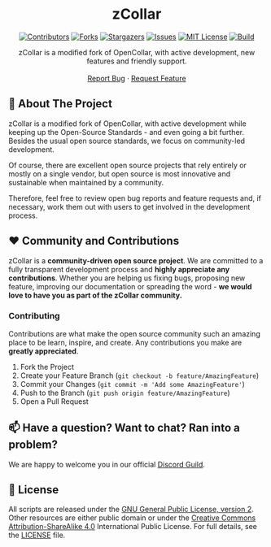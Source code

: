 <p align="center">
  <h1 align="center">zCollar</h3>
  <div align="center">

[![Contributors][contributors-shield]][contributors-url]
[![Forks][forks-shield]][forks-url]
[![Stargazers][stars-shield]][stars-url]
[![Issues][issues-shield]][issues-url]
[![MIT License][license-shield]][license-url]
[![Build][build-shield]][build-url]

  </div>

  <p align="center">
    zCollar is a modified fork of OpenCollar, with active development, new features and friendly support.
    <br />
    <br />
    <a href="https://github.com/zontreck/zCollar/issues">Report Bug</a>
    ·
    <a href="https://github.com/zontreck/zCollar/issues">Request Feature</a>
  </p>
</p>


## 💍 About The Project

zCollar is a modified fork of OpenCollar, with active development while keeping up the Open-Source Standards - and even going a bit further.
Besides the usual open source standards, we focus on community-led development.

Of course, there are excellent open source projects that rely entirely or mostly on a single vendor, but open source is most innovative and sustainable when maintained by a community.

Therefore, feel free to review open bug reports and feature requests and, if necessary, work them out with users to get involved in the development process.



## ❤️  Community and Contributions

zCollar is a **community-driven open source project**. We are committed to a fully transparent development process and **highly appreciate any contributions**. Whether you are helping us fixing bugs, proposing new feature, improving our documentation or spreading the word - **we would love to have you as part of the zCollar community.**

### Contributing

Contributions are what make the open source community such an amazing place to be learn, inspire, and create. Any contributions you make are **greatly appreciated**.

1. Fork the Project
2. Create your Feature Branch (`git checkout -b feature/AmazingFeature`)
3. Commit your Changes (`git commit -m 'Add some AmazingFeature'`)
4. Push to the Branch (`git push origin feature/AmazingFeature`)
5. Open a Pull Request

## 📫  Have a question? Want to chat? Ran into a problem?

We are happy to welcome you in our official [Discord Guild](https://discord.gg/gkydZKF6a2).

## 📘 License
All scripts are released under the [GNU General Public License, version 2](http://www.gnu.org/licenses/gpl-2.0). Other resources are either public domain or under the [Creative Commons Attribution-ShareAlike 4.0](https://creativecommons.org/licenses/by-sa/4.0/) International Public License.
For full details, see the [LICENSE](https://github.com/zontreck/zCollar/blob/master/LICENSE) file.

<!-- MARKDOWN LINKS & IMAGES -->
[contributors-shield]: https://img.shields.io/github/contributors/zontreck/zCollar.svg?style=flat-square
[contributors-url]: https://github.com/zontreck/zCollar/graphs/contributors
[forks-shield]: https://img.shields.io/github/forks/zontreck/zCollar.svg?style=flat-square
[forks-url]: https://github.com/zontreck/zCollar/network/members
[stars-shield]: https://img.shields.io/github/stars/zontreck/zCollar.svg?style=flat-square
[stars-url]: https://github.com/zontreck/zCollar/stargazers
[issues-shield]: https://img.shields.io/github/issues/zontreck/zCollar.svg?style=flat-square
[issues-url]: https://github.com/zontreck/zCollar/issues
[license-shield]: https://img.shields.io/badge/license-GPL%20(%3E%3D2)-blue?style=flat-square
[license-url]: https://github.com/zontreck/zCollar/blob/master/LICENSE.txt
[build-shield]: https://img.shields.io/github/workflow/status/zontreck/zCollar/LSLint?style=flat-square
[build-url]: https://github.com/zontreck/zCollar/actions/workflows/lslint.yml